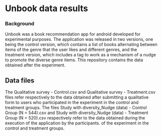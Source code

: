 # Unbook data results

### Background

Unbook was a book recommendation app for android developed for experimental purposes. The application was released in two versions, one being the control version, which contains a list of books alternating between items of the genre that the user likes and different genres, and the treatment version, which includes a tag to work as a mechanism of a nudge to promote the diverse genre items. 
This repository contains the data obtained after the experiment.

## Data files

The Qualitative survey - Control.csv and Qualitative survey - Treatment.csv files refer respectively to the data obtained after submitting a qualitative form to users who participated in the experiment in the control and treatment groups. The files Study with diversity_Nudge (data) - Control Group (N = 544).csv and Study with diversity_Nudge (data) - Treatment Group (N = 520).csv respectively refer to the data obtained during the execution of the application by the participants. of the experiment in the control and treatment groups.